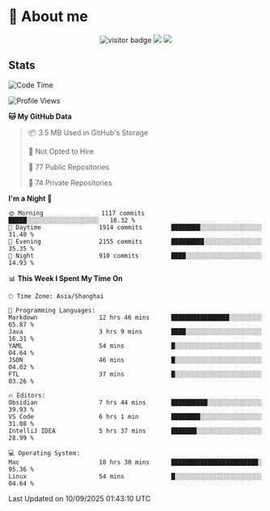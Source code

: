 <!-- ![](https://youpai.roccoshi.top/img/20200804214216.png) -->

# 🧐 About me
 
<p align="center">
<img src="https://visitor-badge.laobi.icu/badge?page_id=Lincest.Lincest&title=hits" alt="visitor badge"/>
<a href="mailto:imroccoshi@gmail.com"><img src="https://img.shields.io/badge/gmail-imroccoshi%40gmail.com-red"></a>
<a href="https://blog.roccoshi.top"><img src="https://img.shields.io/badge/blog-roccoshi-green"></a>
</p>

## Stats

<!--START_SECTION:waka-->
![Code Time](http://img.shields.io/badge/Code%20Time-2%2C736%20hrs%2054%20mins-blue)

![Profile Views](http://img.shields.io/badge/Profile%20Views-0-blue)

**🐱 My GitHub Data** 

> 📦 3.5 MB Used in GitHub's Storage 
 > 
> 🚫 Not Opted to Hire
 > 
> 📜 77 Public Repositories 
 > 
> 🔑 74 Private Repositories 
 > 
**I'm a Night 🦉** 

```text
🌞 Morning                1117 commits        █████░░░░░░░░░░░░░░░░░░░░   18.32 % 
🌆 Daytime                1914 commits        ████████░░░░░░░░░░░░░░░░░   31.40 % 
🌃 Evening                2155 commits        █████████░░░░░░░░░░░░░░░░   35.35 % 
🌙 Night                  910 commits         ████░░░░░░░░░░░░░░░░░░░░░   14.93 % 
```


📊 **This Week I Spent My Time On** 

```text
🕑︎ Time Zone: Asia/Shanghai

💬 Programming Languages: 
Markdown                 12 hrs 46 mins      ████████████████░░░░░░░░░   65.87 % 
Java                     3 hrs 9 mins        ████░░░░░░░░░░░░░░░░░░░░░   16.31 % 
YAML                     54 mins             █░░░░░░░░░░░░░░░░░░░░░░░░   04.64 % 
JSON                     46 mins             █░░░░░░░░░░░░░░░░░░░░░░░░   04.02 % 
FTL                      37 mins             █░░░░░░░░░░░░░░░░░░░░░░░░   03.26 % 

🔥 Editors: 
Obsidian                 7 hrs 44 mins       ██████████░░░░░░░░░░░░░░░   39.93 % 
VS Code                  6 hrs 1 min         ████████░░░░░░░░░░░░░░░░░   31.08 % 
IntelliJ IDEA            5 hrs 37 mins       ███████░░░░░░░░░░░░░░░░░░   28.99 % 

💻 Operating System: 
Mac                      18 hrs 30 mins      ████████████████████████░   95.36 % 
Linux                    54 mins             █░░░░░░░░░░░░░░░░░░░░░░░░   04.64 % 
```


 Last Updated on 10/09/2025 01:43:10 UTC
<!--END_SECTION:waka-->


